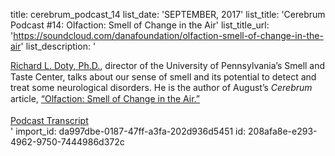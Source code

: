title: cerebrum_podcast_14
list_date: 'SEPTEMBER, 2017'
list_title: 'Cerebrum Podcast #14: Olfaction: Smell of Change in the Air'
list_title_url: 'https://soundcloud.com/danafoundation/olfaction-smell-of-change-in-the-air'
list_description: '<div style="font-size:14px;line-height: 125%;"><a href="http://dana.org/People/Authors.aspx?id=126802" title="Richard L. Doty, Ph.D." target="_blank"><span>Richard L. Doty</span><span>, Ph.D.</span></a><span>, </span>director of the University of Pennsylvania’s Smell and Taste Center, talks about our sense of smell and its potential to detect and treat some neurological disorders. He is the author of August’s <em>Cerebrum</em> article, <a href="http://dana.org/Cerebrum/2017/Olfaction__Smell_of_Change_in_the_Air/" title="“Olfaction:Smell of Change in the Air.”" target="_blank">“Olfaction: Smell of Change in the Air.”</a><br><br><a href="http://www.dana.org/uploadedFiles/Pdfs/Olfaction-Podcast-Transcript.pdf" title="Podcast Transcript" target="_blank">Podcast Transcript</a></div>'
import_id: da997dbe-0187-47ff-a3fa-202d936d5451
id: 208afa8e-e293-4962-9750-7444986d372c
